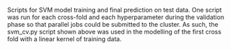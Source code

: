 Scripts for SVM model training and final prediction on test data. One script was run for each cross-fold and each hyperparameter during the validation phase so that parallel jobs could be submitted to the cluster. As such, the svm_cv.py script shown above was used in the modelling of the first cross fold with a linear kernel of training data.
